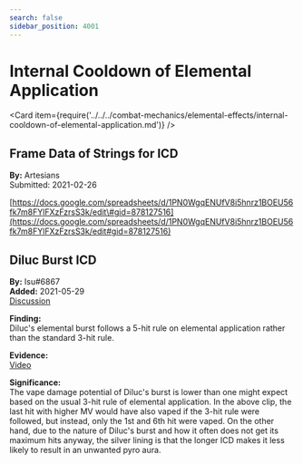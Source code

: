 ```yaml
---
search: false
sidebar_position: 4001
---
```


# Internal Cooldown of Elemental Application

<Card item={require('../../../combat-mechanics/elemental-effects/internal-cooldown-of-elemental-application.md')} />

## Frame Data of Strings for ICD

**By:** Artesians  
Submitted: 2021-02-26

[https://docs.google.com/spreadsheets/d/1PN0WgqENUfV8i5hnrz1BOEU56fk7m8FYlFXzFzrsS3k/edit\#gid=878127516](https://docs.google.com/spreadsheets/d/1PN0WgqENUfV8i5hnrz1BOEU56fk7m8FYlFXzFzrsS3k/edit#gid=878127516)

## Diluc Burst ICD

**By:** Isu\#6867  
**Added:** 2021-05-29  
[Discussion](https://tickets.deeznuts.moe/ticket-archive/attachments_845447638719266826_848323323459928085_transcript-diluc-burst-icd.html)

**Finding:**  
Diluc's elemental burst follows a 5-hit rule on elemental application rather than the standard 3-hit rule.

**Evidence:**  
[Video](https://youtu.be/BaBQi0GZOEU)

**Significance:**  
The vape damage potential of Diluc's burst is lower than one might expect based on the usual 3-hit rule of elemental application. In the above clip, the last hit with higher MV would have also vaped if the 3-hit rule were followed, but instead, only the 1st and 6th hit were vaped. On the other hand, due to the nature of Diluc's burst and how it often does not get its maximum hits anyway, the silver lining is that the longer ICD makes it less likely to result in an unwanted pyro aura.
